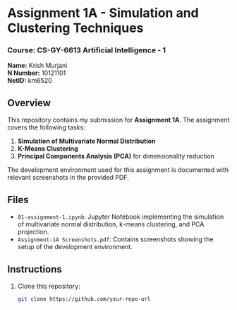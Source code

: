 # Assignment 1A - Simulation and Clustering Techniques

### Course: CS-GY-6613 Artificial Intelligence - 1
**Name:** Krish Murjani  
**N Number:** 10121101  
**NetID:** km6520

## Overview
This repository contains my submission for **Assignment 1A**. The assignment covers the following tasks:

1. **Simulation of Multivariate Normal Distribution**
2. **K-Means Clustering**
3. **Principal Components Analysis (PCA)** for dimensionality reduction

The development environment used for this assignment is documented with relevant screenshots in the provided PDF.

## Files

- `01-assignment-1.ipynb`: Jupyter Notebook implementing the simulation of multivariate normal distribution, k-means clustering, and PCA projection.
- `Assignment-1A Screenshots.pdf`: Contains screenshots showing the setup of the development environment.

## Instructions

1. Clone this repository:
   ```bash
   git clone https://github.com/your-repo-url
